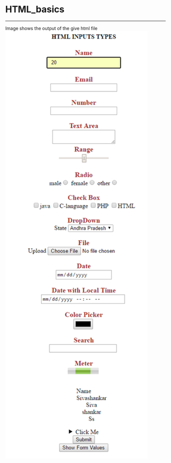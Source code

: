 # HTML_basics
--------------------
Image shows the output of the give html file<br/>
<img src="screenshots\form_elements_examples.png" width="447"><br/>
